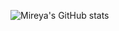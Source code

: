 
![Mireya's GitHub stats](https://github-readme-stats.vercel.app/api?username=mireyalyons&show_icons=true&theme=dracula)
